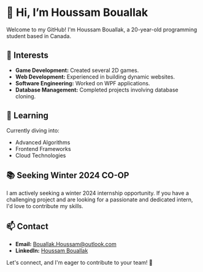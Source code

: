 # 👋 Hi, I’m Houssam Bouallak

Welcome to my GitHub! I'm Houssam Bouallak, a 20-year-old programming student based in Canada.

## 👀 Interests

- **Game Development:** Created several 2D games.
- **Web Development:** Experienced in building dynamic websites.
- **Software Engineering:** Worked on WPF applications.
- **Database Management:** Completed projects involving database cloning.

## 🌱 Learning

Currently diving into:
- Advanced Algorithms
- Frontend Frameworks
- Cloud Technologies

## 📚 Seeking Winter 2024 CO-OP

I am actively seeking a winter 2024 internship opportunity. If you have a challenging project and are looking for a passionate and dedicated intern, I'd love to contribute my skills.

## 📫 Contact

- **Email:** [Bouallak.Houssam@outlook.com](mailto:your.email@example.com)
- **LinkedIn:** [Houssam Bouallak](https://www.linkedin.com/in/houssam-bouallak/)

Let's connect, and I'm eager to contribute to your team! 🚀

